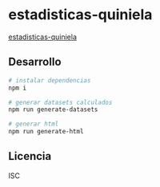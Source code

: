 # estadisticas-quiniela

[estadisticas-quiniela](https://estadisticas-quiniela.now.sh/)

## Desarrollo

```bash
# instalar dependencias
npm i

# generar datasets calculados
npm run generate-datasets

# generar html
npm run generate-html
```

## Licencia

ISC
